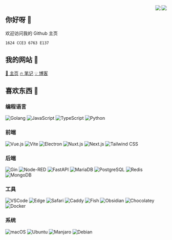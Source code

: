 <img align="right" src="https://github-readme-stats.vercel.app/api?username=fzf404&show_icons=true&theme=tokyonight">

<img align="right" src="https://github-readme-stats.vercel.app/api/top-langs/?username=fzf404&layout=compact&hide=html,css,less,scss&langs_count=8&theme=tokyonight&hide_title=true">

## 你好呀 👋

欢迎访问我的 Github 主页

`1624 CCE3 6763 E137`

## 我的网站 🎉

[💎 主页](https://www.fzf404.art/)
[🔥 笔记](https://note.fzf404.art/)
[💡 博客](https://blog.fzf404.art/)

## 喜欢东西 🍻

### 编程语言

![Golang](https://img.shields.io/static/v1?style=for-the-badge&message=Golang&color=347e9c&logo=Go&logoColor=ffffff&label=)
![JavaScript](https://img.shields.io/static/v1?style=for-the-badge&message=JavaScript&color=e9ca0a&logo=JavaScript&logoColor=000000&label=)
![TypeScript](https://img.shields.io/static/v1?style=for-the-badge&message=TypeScript&color=2b4f9c&logo=TypeScript&logoColor=ffffff&label=)
![Python](https://img.shields.io/static/v1?style=for-the-badge&message=Python&color=336e9d&logo=Python&logoColor=ffffff&label=)

### 前端

![Vue.js](https://img.shields.io/static/v1?style=for-the-badge&message=Vue.js&color=42b982&logo=Vue.js&logoColor=ffffff&label=)
![Vite](https://img.shields.io/static/v1?style=for-the-badge&message=Vite&color=646cff&logo=Vite&logoColor=ffffff&label=)
![Electron](https://img.shields.io/static/v1?style=for-the-badge&message=Electron&color=2b2e3b&logo=Electron&logoColor=ffffff&label=)
![Nuxt.js](https://img.shields.io/static/v1?style=for-the-badge&message=Nuxt.js&color=4bdd82&logo=Nuxt.js&logoColor=ffffff&label=)
![Next.js](https://img.shields.io/static/v1?style=for-the-badge&message=Next.js&color=000000&logo=Next.js&logoColor=ffffff&label=)
![Tailwind CSS](https://img.shields.io/static/v1?style=for-the-badge&message=Tailwind+CSS&color=55bdf9&logo=Tailwind+CSS&logoColor=ffffff&label=)

### 后端

![Gin](https://img.shields.io/static/v1?style=for-the-badge&message=Gin&color=4076da&logo=Go&logoColor=ffffff&label=)
![Node-RED](https://img.shields.io/static/v1?style=for-the-badge&message=Node-RED&color=8F0000&logo=Node-RED&logoColor=ffffff&label=)
![FastAPI](https://img.shields.io/static/v1?style=for-the-badge&message=FastAPI&color=009688&logo=FastAPI&logoColor=ffffff&label=)
![MariaDB](https://img.shields.io/static/v1?style=for-the-badge&message=MariaDB&color=003545&logo=MariaDB&logoColor=ffffff&label=)
![PostgreSQL](https://img.shields.io/static/v1?style=for-the-badge&message=PostgreSQL&color=4169E1&logo=PostgreSQL&logoColor=ffffff&label=)
![Redis](https://img.shields.io/static/v1?style=for-the-badge&message=Redis&color=DC382D&logo=Redis&logoColor=ffffff&label=)
![MongoDB](https://img.shields.io/static/v1?style=for-the-badge&message=MongoDB&color=47A248&logo=MongoDB&logoColor=ffffff&label=)

### 工具

![VSCode](https://img.shields.io/static/v1?style=for-the-badge&message=VSCode&color=0c0e13&logo=Visual+Studio+Code&logoColor=ffffff&label=)
![Edge](https://img.shields.io/static/v1?style=for-the-badge&message=Edge&color=0078D7&logo=MicrosoftEdge&logoColor=ffffff&label=)
![Safari](https://img.shields.io/static/v1?style=for-the-badge&message=Safari&color=000000&logo=Safari&logoColor=FFFFFF&label=)
![Caddy](https://img.shields.io/static/v1?style=for-the-badge&message=Caddy&color=4083d0&logo=NGINX&logoColor=ffffff&label=)
![Fish](https://img.shields.io/static/v1?style=for-the-badge&message=Fish&color=222222&logo=Shell&logoColor=FFD500&label=)
![Obsidian](https://img.shields.io/static/v1?style=for-the-badge&message=Obsidian&color=483699&logo=Obsidian&logoColor=ffffff&label=)
![Chocolatey](https://img.shields.io/static/v1?style=for-the-badge&message=Chocolatey&color=222222&logo=Chocolatey&logoColor=80B5E3&label=)
![Docker](https://img.shields.io/badge/Docker-2CA5E0?style=for-the-badge&logo=docker&logoColor=white)

### 系统

![macOS](https://img.shields.io/static/v1?style=for-the-badge&message=macOS&color=000000&logo=macOS&logoColor=ffffff&label=)
![Ubuntu](https://img.shields.io/static/v1?style=for-the-badge&message=Ubuntu&color=d64614&logo=Ubuntu&logoColor=ffffff&label=)
![Manjaro](https://img.shields.io/static/v1?style=for-the-badge&message=Manjaro&color=222222&logo=Manjaro&logoColor=35BF5C&label=)
![Debian](https://img.shields.io/static/v1?style=for-the-badge&message=Debian&color=A81D33&logo=Debian&logoColor=ffffff&label=)
